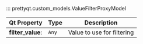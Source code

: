 ::: prettyqt.custom_models.ValueFilterProxyModel

| Qt Property       | Type     | Description                 |
| ------------------|----------|-----------------------------|
| **filter_value**: | `Any`    | Value to use for filtering  |
